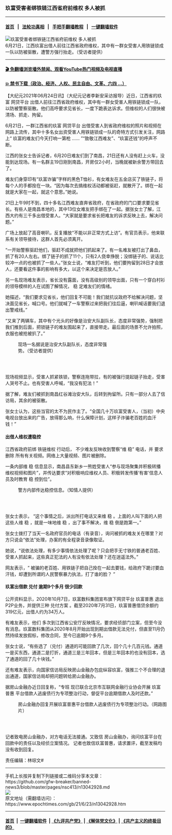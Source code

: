 ### 玖富受害者绑铁链江西省府前维权 多人被抓
------------------------

#### [首页](https://github.com/gfw-breaker/banned-news3/blob/master/README.md) &nbsp;&nbsp;|&nbsp;&nbsp; [法轮功真相](https://github.com/begood0513/basic/blob/master/README.md)  &nbsp;&nbsp;|&nbsp;&nbsp; [手把手翻墙教程](https://github.com/gfw-breaker/guides/wiki)  &nbsp;&nbsp;|&nbsp;&nbsp; [一键翻墙软件](https://github.com/gfw-breaker/nogfw/blob/master/README.md)  



<div><img alt="玖富受害者绑铁链江西省府前维权 多人被抓" class="attachment-djy_600_400 size-djy_600_400 wp-post-image" src="https://i.epochtimes.com/assets/uploads/2021/06/id13043032-jf3FotoJet-600x400.jpg"/>
<div class="caption">
 6月21日，江西玖富出借人前往江西省政府维权，其中有一群女受害人用铁链锁成一队以防被驱散，遭警方强行抬走。（受访者提供）
</div></div><hr/>

#### [ 🎬  免翻墙浏览墙外禁闻、观看YouTube热门视频及电视直播](https://github.com/gfw-breaker/HelloWorld)

#### [ 💥  禁书下载（政治、经济、人权、民主自由、文革、六四 ...）](https://github.com/gfw-breaker/books/blob/master/README.md)

<div><p>
 【大纪元2021年06月24日讯】（大纪元记者李新安采访报导）近日，江西省的玖富
 <ok href="https://www.epochtimes.com/gb/tag/%E7%BD%91%E8%B4%B7%E5%B9%B3%E5%8F%B0.html">
  网贷平台
 </ok>
 出借人前往江西省政府维权，其中有一群女受害人用铁链锁成一队，以防被警察驱散。他们高呼要求见省长，一度下跪表达诉求。但维权的人们很快被清场、抓走、拘留。
</p>
<p class="p1">
 6月21日，一群江西省的玖富
 <ok href="https://www.epochtimes.com/gb/tag/%E7%BD%91%E8%B4%B7%E5%B9%B3%E5%8F%B0.html">
  网贷平台
 </ok>
 出借受害人到省政府维权的照片和视频在网路上流传，其中十多名女出资受害人用铁链锁成一队的奇特方式引发关注，网路上“
 <span class="s1">
  玖富的难友们今天打响一第枪
 </span>
 <span class="s2">
  ……
 </span>
 <span class="s3">
  ”“致敬江西难友”、“玖富还钱”的呼声不断。
 </span>
</p>
<p class="p4">
 江西的张女士告诉记者，6月20日难友们到了南昌，21日还有人没有赶上火车，没能到达现场。有一名群主19日刚到南昌，开房仅2小时，当晚就被新余警方带回去了。
</p>
<p class="p4">
 难友们身穿印有“玖富诈骗”字样的黑色T恤衫，有女难友在五金店买了铁链子，将每个人的手都拴在一块。“因为每次去搞维权活动都被驱赶，就散开了。绑在一起就是大家在一起，就这个意思。”她说。
</p>
<p class="p4">
 21日上午9时不到，四十多名江西难友直奔省政府，在省政府的门口要求要见省长。有些人是南昌本地的，其中13位女难友把手绑在了一起。据张女士了解，江西大约有三千多出借受害人。“大家就是要求省长把难友的诉求反映上去，解决问题。”
</p>
<p class="p4">
 广场上放起了高音喇叭，反复播放“不能以非正常方式上访”。有官员表示，他来联系有关领导接待，这群人首先必须离开。
</p>
<p class="p4">
 “一开始警察驱赶他们，驱赶不成就把他们抓起来了。有一名难友被打出了鼻血，抓了有20人左右。绑了链子的抓了11个，只有2人侥幸挣脱；没绑链子的、说话比较冲一点的也被抓了一些人。”张女士说，“难友打听到，他们要拘留到28日才会放人，还要看这件事的影响有多大，以这个来决定是否放人。”
</p>
<p style="text-align: center;">
</p>
<p class="p5">
 另一名现场难友表示，省长没有露面，没有高级别的领导出面，只有一个穿白村衫的领导模样的人在试图了解情况，
 <span class="s4">
  稳
 </span>
 定难友们的情绪。
</p>
<p class="p5">
 她描述，“我们要求见省长，他们回复不可能！我们就抗议政府不给解决问题，坚决面见省长，喊口号。他们就喊了一车警察过来把我们往后逼，喇叭喊话要我们退出警戒线。”
</p>
<p class="p5">
 “又来了两辆车，其中有个光头的好像是治安大队副队长，态度非常强势，强制把我们推到后面，把锁链子的难友围起来了，直接带走。最后面的场景不允许拍照，衣服也被抢被扒了。”
</p>
<figure aria-describedby="caption-attachment-13043020" class="wp-caption aligncenter" id="attachment_13043020" style="width: 290px">
 <ok href="https://i.epochtimes.com/assets/uploads/2021/06/id13043020-IMG_0062.jpg" target="_blank">
  <img alt="" class="wp-image-13043020" src="https://i.epochtimes.com/assets/uploads/2021/06/id13043020-IMG_0062-600x1299.jpg"/>
 </ok>
 <br/><figcaption class="wp-caption-text" id="caption-attachment-13043020">
  现场一名据说是治安大队副队长，态度非常强势。（受访者提供）
 </figcaption><br/>
</figure><br/>
<p class="p4">
 现场视频显示，受害人抓紧铁锁，警察连拖带拉，有的被强行提起链子抬走，受害人哭号不止。也有受害人呼喊，“我没有犯法！”
</p>
<p style="text-align: center;">
</p>
<p class="p4">
 据了解，难友们被抓到南昌红谷滩治安大队，后转到拘留所。只有一部分人去了信访局，其余的被驱散。
</p>
<p class="p4">
 张女士认为，这些当官的太不为民作主了。“全国几十万玖富受害人，（当初）中央电视台放出来的广告，放得那么响，什么保障计划，这样子诈骗老百姓的血汗钱！”
</p>
<h4 class="p4">
 出借人维权遭稳控
</h4>
<p class="p7">
 <span class="s5">
  江西省政府前绑
  <ok href="https://www.epochtimes.com/gb/tag/%E9%93%81%E9%93%BE%E7%BB%B4%E6%9D%83.html">
   铁链维权
  </ok>
  行动后，
 </span>
 不少难友反映收到警察“维
 <span class="s4">
  稳”
 </span>
 电话，并
 <span class="s5">
  要求删除
 </span>
 <span class="s5">
  所有有关视频。网络上大量视频、图片被删除。
 </span>
</p>
<p class="p7">
 <span class="s5">
  一条内部维
 </span>
 <span class="s6">
  稳
 </span>
 <span class="s5">
  信息显示，南昌县东新乡一熊姓受害人“参与现场聚集并积极转播维权视频和图片”，并传达要求“对积极响应维权人员、积极转发传播‘有害’信息人员及时教育
 </span>
 <span class="s6">
  稳
 </span>
 <span class="s5">
  控到位”。
 </span>
</p>
<figure aria-describedby="caption-attachment-13043003" class="wp-caption aligncenter" id="attachment_13043003" style="width: 467px">
 <ok href="https://i.epochtimes.com/assets/uploads/2021/06/id13043003-IMG_0055.jpg" target="_blank">
  <img alt="" class="wp-image-13043003" src="https://i.epochtimes.com/assets/uploads/2021/06/id13043003-IMG_0055-600x409.jpg"/>
 </ok>
 <br/><figcaption class="wp-caption-text" id="caption-attachment-13043003">
  警方内部传达稳控信息。（知情人提供）
 </figcaption><br/>
</figure><br/>
<p class="p7">
 <span class="s5">
  张女士表示，
 </span>
 “这个事情之后，派出所打电话又来维
 <span class="s4">
  稳
 </span>
 。上面的人叫下面的人把这些人维
 <span class="s4">
  稳
 </span>
 ，就是一味地维
 <span class="s4">
  稳
 </span>
 ，出了事不解决，维
 <span class="s4">
  稳
 </span>
 倒是跑第一。”
</p>
<p class="p4">
 张女士拨打了当天一名政府官员的电话（有录音），询问被抓的难友关在哪里？对方只说会“依法”处理，办案的有全程录音录像取证。
</p>
<p class="p4">
 她说，“说依法处理，有多少事情依法处理了呢？只会把手无寸铁的普通老百姓、受害人抓起来，这些真正犯法的人有没有依法处理？还在逍遥法外。”
</p>
<p class="p4">
 网友表示，“
 <span class="s5">
  被骗的老百姓、用铁链子把自己拴在一起去要钱，给政府下跪讨要血汗钱，却遭到所谓的人民警察暴力执法，打了谁的脸？
 </span>
 ”
</p>
<h4 class="p4">
 玖富出借款
 <span class="s5">
  兑付
 </span>
 逾期9个多月 很少回款
</h4>
<p class="p7">
 <span class="s5">
  公开资料显示，2020年10月7日，玖富数科集团宣布旗下网贷平台
  <ok href="https://www.epochtimes.com/gb/tag/%E7%8E%96%E5%AF%8C%E6%99%AE%E6%83%A0.html">
   玖富普惠
  </ok>
  退出P2P业务，并提供三种
  <ok href="https://www.epochtimes.com/gb/tag/%E5%85%91%E4%BB%98%E6%96%B9%E6%A1%88.html">
   兑付方案
  </ok>
  。截至2020年7月31日，玖富普惠借贷余额约319亿元，出借人约为34万人。
 </span>
</p>
<p class="p7">
 有难友表示，他们
 <span class="s5">
  多次到江西省公安厅反映情况，要求经侦部门立案，但至今没有消息。玖富数科集团从2020年8月开始出现到期出借款无法兑付，但直至11月仍然持续发放假标，修改合同，至今已逾期9个多月。
 </span>
</p>
<p class="p7">
 张女士说，“有些选了（兑付）通道的可能回款了几次，回个几十几百元钱。通道一是买东西，通道二是打折，通道三是三年回本，但是三年回本的也没有回本，选了通道的回了几十块钱。”
</p>
<p class="p7">
 还有难友表示，向国家信访局反映房山金融办包庇纵容玖富，强推三个不合理的退出通道，国家信访局却把问题转给房山金融办。
</p>
<p class="p7">
 据房山金融办近日回复称，“专班
 <span class="s5">
  现已联合北京市互联网金融行业协会开展
  <ok href="https://www.epochtimes.com/gb/tag/%E7%8E%96%E5%AF%8C%E6%99%AE%E6%83%A0.html">
   玖富普惠
  </ok>
  平台借款人逃废债行为专项整治行动，督促平台逾期借款人及时还款。”
 </span>
</p>
<figure aria-describedby="caption-attachment-13042995" class="wp-caption aligncenter" id="attachment_13042995" style="width: 482px">
 <ok href="https://i.epochtimes.com/assets/uploads/2021/06/id13042995-j0FotoJet.jpg" target="_blank">
  <img alt="" class="wp-image-13042995" src="https://i.epochtimes.com/assets/uploads/2021/06/id13042995-j0FotoJet-600x504.jpg"/>
 </ok>
 <br/><figcaption class="wp-caption-text" id="caption-attachment-13042995">
  房山金融办回复开展玖富普惠平台借款人逃废债行为专项整治行动。（网路图片）
 </figcaption><br/>
</figure><br/>
<p class="p9">
 <span class="s3">
  记者致电房山金融办，对方电话无法接通。又致信
 </span>
 <span class="s5">
  房山金融办，询问玖富平台在回款中的责任以及经侦立案情况。
 </span>
 记者也致信玖富普惠，请求置评，截至发稿均没有收到回复。
</p>
<p class="p9">
 责任编辑：林琮文#
</p>
</div>
<hr/>
手机上长按并复制下列链接或二维码分享本文章：<br/>
https://github.com/gfw-breaker/banned-news3/blob/master/pages/nsc413/n13042928.md <br/>
<a href='https://github.com/gfw-breaker/banned-news3/blob/master/pages/nsc413/n13042928.md'><img src='https://github.com/gfw-breaker/banned-news3/blob/master/pages/nsc413/n13042928.md.png'/></a> <br/>
原文地址（需翻墙访问）：https://www.epochtimes.com/gb/21/6/23/n13042928.htm


------------------------
#### [首页](https://github.com/gfw-breaker/banned-news3/blob/master/README.md) &nbsp;|&nbsp; [一键翻墙软件](https://github.com/gfw-breaker/nogfw/blob/master/README.md) &nbsp;| [《九评共产党》](https://github.com/gfw-breaker/9ping.md/blob/master/README.md#九评之一评共产党是什么) | [《解体党文化》](https://github.com/gfw-breaker/jtdwh.md/blob/master/README.md) | [《共产主义的终极目的》](https://github.com/gfw-breaker/gczydzjmd.md/blob/master/README.md)


<img src='http://gfw-breaker.win/banned-news3/pages/nsc413/n13042928.md' width='0px' height='0px'/>
